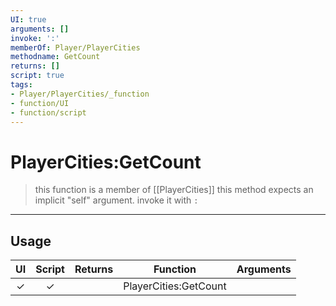```yaml
---
UI: true
arguments: []
invoke: ':'
memberOf: Player/PlayerCities
methodname: GetCount
returns: []
script: true
tags:
- Player/PlayerCities/_function
- function/UI
- function/script
---
```

# PlayerCities:GetCount
> this function is a member of [[PlayerCities]]
> this method expects an implicit "self" argument. invoke it with `:`
-----
## Usage
|  UI | Script | Returns | Function | Arguments |
|:---:|:------:|-------:|:--------:|:---------|
|✓|✓||PlayerCities:GetCount||
